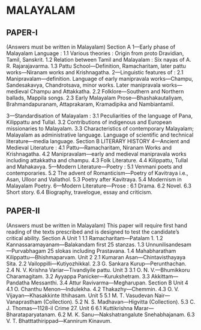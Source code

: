 
# MALAYALAM 


## PAPER-I 
(Answers must be written in Malayalam) 
Section A 
1—Early phase of Malayalam Language : 
 1.1 Various theories : Origin from proto Dravidian, Tamil, Sanskrit. 
 1.2 Relation between Tamil and Malayalam : Six nayas of A. R. Rajarajavarma. 
 1.3 Pattu School—Definition, Ramacharitam, later pattu works—Niranam works and Krishnagatha. 
2—Linguistic features of : 
 2.1 Manipravalam—definition. Language of early manipravala works—Champu, Sandesakavya, 
Chandrotsava, minor works. Later manipravala works—medieval Champu and Attakkatha. 
 2.2 Folklore—Southern and Northern ballads, Mappila songs. 
 2.3 Early Malayalam Prose—Bhashakautaliyam, Brahmandapuranam, Attaprakaram, Kramadipika and 
Nambiantamil. 

3—Standardisation of Malayalam : 
 3.1 Peculiarities of the language of Pana, Kilippattu and Tullal. 
 3.2 Contributions of indigenous and European missionaries to Malayalam. 
 3.3 Characteristics of contemporary Malayalam; Malayalam as administrative language. Language of 
scientific and technical literature—media language. 
Section B 
LITERARY HISTORY 
4—Ancient and Medieval Literature : 
 4.1 Pattu—Ramacharitam, Niranam Works and Krishnagatha. 
 4.2 Manipravalam—early and medieval manipravala works including attakkatha and champu. 
 4.3 Folk Literature. 
 4.4 Kilippattu, Tullal and Mahakavya. 
5—Modern Literature—Poetry : 
 5.1 Venmani poets and contemporaries. 
 5.2 The advent of Romanticism—Poetry of Kavitraya i.e., Asan, Ulloor and Vallathol. 
 5.3 Poetry after Kavitraya. 
 5.4 Modernism in Malayalam Poetry. 
6—Modern Literature—Prose : 
 6.1 Drama. 
 6.2 Novel. 
 6.3 Short story. 
 6.4 Biography, travelogue, essay and criticism. 



## PAPER-II 
(Answers must be written in Malayalam) 
This paper will require first hand reading of the texts prescribed and is designed to test the 
candidate’s critical ability. 
Section A 
Unit 1 
 1.1 Ramacharitam—Patalam 1. 
 1.2 Kannassaramayanam—Balakandam first 25 stanzas. 
 1.3 Unnunilisandesam—Purvabhagam 25 slokas including Prastavana. 
 1.4 Mahabharatham Kilippattu—Bhishmaparvam. 
Unit 2 
 2.1 Kumaran Asan—Chintavisthayaya Sita. 
 2.2 Vailoppilli—Kutiyozhikkal. 
 2.3 G. Sankara Kurup—Perunthachan. 
 2.4 N. V. Krishna Variar—Tivandiyile pattu. 
Unit 3 
 3.1 O. N. V.—Bhumikkoru Charamagitam. 
 3.2 Ayyappa Panicker—Kurukshetram. 
 3.3 Akkittam—Pandatha Messanthi. 
 3.4 Attur Ravivarma—Megharupan. 
Section B 
Unit 4 
 4.1 O. Chanthu Menon—Indulekha. 
 4.2 Thakazhy—Chemmin. 
 4.3 O. V. Vijayan—Khasakkinte Ithihasam. 
Unit 5 
 5.1 M. T. Vasudevan Nair—Vanaprastham (Collection). 
 5.2 N. S. Madhavan—Higvitta (Collection). 
 5.3 C. J. Thomas—1128-il Crime 27. 
Unit 6 
 6.1 Kuttikrishna Marar—Bharataparyatanam. 
 6.2 M. K. Sanu—Nakshatrangalute Snehabhajanam. 
 6.3 V. T. Bhatttathirippad—Kannirum Kinavum.

